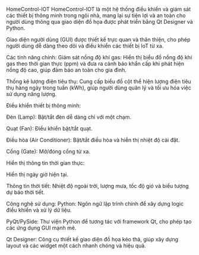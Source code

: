 HomeControl-IOT
HomeControl-IOT là một hệ thống điều khiển và giám sát các thiết bị thông minh trong ngôi nhà, mang lại sự tiện lợi và an toàn cho người dùng thông qua giao diện đồ họa được phát triển bằng Qt Designer và Python.

Giao diện người dùng (GUI) được thiết kế trực quan và thân thiện, cho phép người dùng dễ dàng theo dõi và điều khiển các thiết bị IoT từ xa.

Các tính năng chính:
Giám sát nồng độ khí gas: Hiển thị biểu đồ nồng độ khí gas theo thời gian thực (ppm) và đưa ra cảnh báo khẩn cấp khi phát hiện nồng độ cao, giúp đảm bảo an toàn cho gia đình. 

Thống kê lượng điện tiêu thụ: Cung cấp biểu đồ cột thể hiện lượng điện tiêu thụ hàng ngày trong tuần (kWh), giúp người dùng quản lý và tối ưu hóa việc sử dụng năng lượng. 

Điều khiển thiết bị thông minh:

Đèn (Lamp): Bật/tắt đèn dễ dàng chỉ với một chạm. 

Quạt (Fan): Điều khiển bật/tắt quạt. 

Điều hòa (Air Conditioner): Bật/tắt điều hòa và hiển thị nhiệt độ cài đặt. 

Cổng (Gate): Mở/đóng cổng từ xa. 

Hiển thị thông tin thời gian thực:

Hiển thị ngày giờ hiện tại. 

Thông tin thời tiết: Nhiệt độ ngoài trời, lượng mưa, tốc độ gió và biểu tượng dự báo thời tiết. 

Công nghệ sử dụng:
Python: Ngôn ngữ lập trình chính để xây dựng logic điều khiển và xử lý dữ liệu. 

PyQt/PySide: Thư viện Python để tương tác với framework Qt, cho phép tạo các ứng dụng GUI mạnh mẽ.

Qt Designer: Công cụ thiết kế giao diện đồ họa kéo thả, giúp xây dựng layout và các widget một cách nhanh chóng và hiệu quả. 

